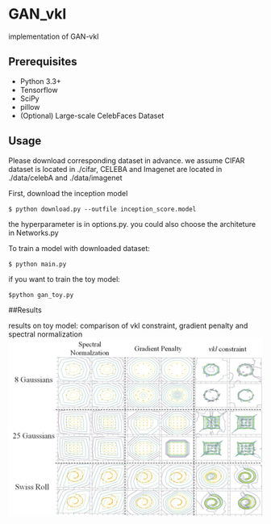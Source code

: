 # GAN_vkl
implementation of GAN-vkl

## Prerequisites

- Python 3.3+
- Tensorflow
- SciPy
- pillow
- (Optional) Large-scale CelebFaces Dataset



## Usage
Please download corresponding dataset in advance.
we assume CIFAR dataset is located in ./cifar, CELEBA and Imagenet are located in ./data/celebA and ./data/imagenet

First, download the inception model

    $ python download.py --outfile inception_score.model
    
the hyperparameter is in options.py. 
you could also choose the architeture in Networks.py

To train a model with downloaded dataset:

    $ python main.py
    
if you want to train the toy model:

    $python gan_toy.py
    
 ##Results
 
 results on toy model:
 comparison of vkl constraint, gradient penalty and spectral normalization
 ![result1](images/Fig.1.jpg)
 
    

  

